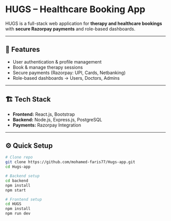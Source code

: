 # HUGS – Healthcare Booking App

HUGS is a full-stack web application for **therapy and healthcare bookings** with **secure Razorpay payments** and role-based dashboards.

---

## 🚀 Features
- User authentication & profile management  
- Book & manage therapy sessions  
- Secure payments (Razorpay: UPI, Cards, Netbanking)  
- Role-based dashboards → Users, Doctors, Admins  

---

## 🏗️ Tech Stack
- **Frontend:** React.js, Bootstrap  
- **Backend:** Node.js, Express.js, PostgreSQL  
- **Payments:** Razorpay Integration  

---

## ⚙️ Quick Setup

```bash
# Clone repo
git clone https://github.com/mohamed-faris77/Hugs-app.git
cd Hugs-app

# Backend setup
cd backend
npm install
npm start

# Frontend setup
cd HUGS
npm install
npm run dev

